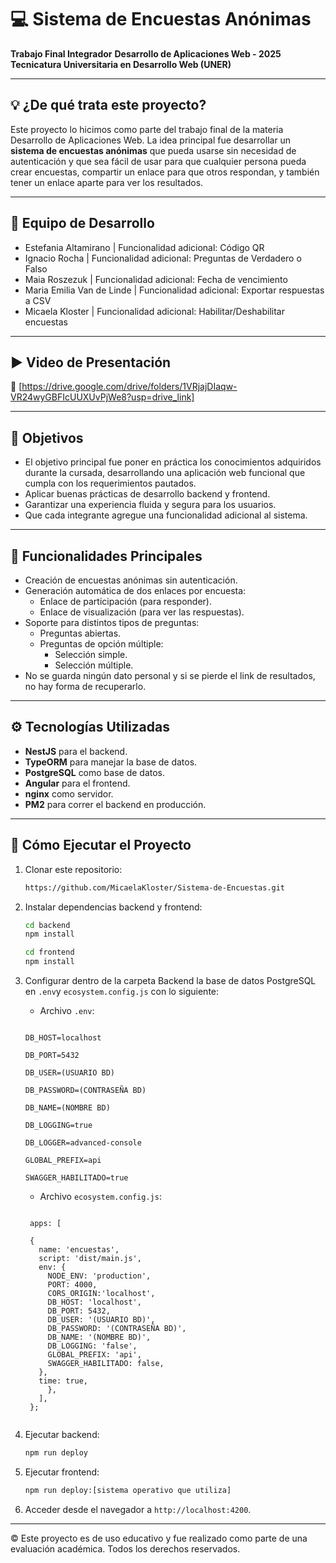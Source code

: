 # 💻 Sistema de Encuestas Anónimas

**Trabajo Final Integrador** 
**Desarrollo de Aplicaciones Web - 2025**  
**Tecnicatura Universitaria en Desarrollo Web (UNER)**

---

## 💡 ¿De qué trata este proyecto?

Este proyecto lo hicimos como parte del trabajo final de la materia Desarrollo de Aplicaciones Web. La idea principal fue desarrollar un **sistema de encuestas anónimas** que pueda usarse sin necesidad de autenticación y que sea fácil de usar para que cualquier persona pueda crear encuestas, compartir un enlace para que otros respondan, y también tener un enlace aparte para ver los resultados.

---

## 👥 Equipo de Desarrollo

- Estefania Altamirano | Funcionalidad adicional: Código QR
- Ignacio Rocha | Funcionalidad adicional: Preguntas de Verdadero o Falso
- Maia Roszezuk | Funcionalidad adicional: Fecha de vencimiento
- Maria Emilia Van de Linde | Funcionalidad adicional: Exportar respuestas a CSV
- Micaela Kloster | Funcionalidad adicional: Habilitar/Deshabilitar encuestas

---

## ▶️ Video de Presentación

🔗 [https://drive.google.com/drive/folders/1VRjajDIaqw-VR24wyGBFIcUUXUvPjWe8?usp=drive_link]

---

## 📌 Objetivos

- El objetivo principal fue poner en práctica los conocimientos adquiridos durante la cursada, desarrollando una aplicación web funcional que cumpla con los requerimientos pautados.
- Aplicar buenas prácticas de desarrollo backend y frontend.
- Garantizar una experiencia fluida y segura para los usuarios.
- Que cada integrante agregue una funcionalidad adicional al sistema.

---

## 📌 Funcionalidades Principales

- Creación de encuestas anónimas sin autenticación.
- Generación automática de dos enlaces por encuesta:
  - Enlace de participación (para responder).
  - Enlace de visualización (para ver las respuestas).
- Soporte para distintos tipos de preguntas:
  - Preguntas abiertas.
  - Preguntas de opción múltiple:
    - Selección simple.
    - Selección múltiple.
- No se guarda ningún dato personal y si se pierde el link de resultados, no hay forma de recuperarlo.

---

## ⚙️ Tecnologías Utilizadas

- **NestJS** para el backend.
- **TypeORM** para manejar la base de datos.
- **PostgreSQL** como base de datos.
- **Angular** para el frontend.
- **nginx** como servidor.
- **PM2** para correr el backend en producción.

---

## 📁 Cómo Ejecutar el Proyecto

1. Clonar este repositorio:
   ```bash
   https://github.com/MicaelaKloster/Sistema-de-Encuestas.git
   ```

2. Instalar dependencias backend y frontend:
   ```bash
   cd backend
   npm install

   cd frontend
   npm install
   ```

3. Configurar dentro de la carpeta Backend la base de datos PostgreSQL en `.env`y `ecosystem.config.js` con lo siguiente:
   
   - Archivo `.env`:
   
   ```PORT=3000
   
   DB_HOST=localhost
   
   DB_PORT=5432
   
   DB_USER=(USUARIO BD)
   
   DB_PASSWORD=(CONTRASEÑA BD)
   
   DB_NAME=(NOMBRE BD)
   
   DB_LOGGING=true
   
   DB_LOGGER=advanced-console
   
   GLOBAL_PREFIX=api
   
   SWAGGER_HABILITADO=true
   ```

   
   - Archivo `ecosystem.config.js`:
     

   ```module.exports = {
   
    apps: [
  
    {
      name: 'encuestas',
      script: 'dist/main.js',
      env: {
        NODE_ENV: 'production',
        PORT: 4000,
        CORS_ORIGIN:'localhost',
        DB_HOST: 'localhost',
        DB_PORT: 5432,
        DB_USER: '(USUARIO BD)',
        DB_PASSWORD: '(CONTRASEÑA BD)',
        DB_NAME: '(NOMBRE BD)',
        DB_LOGGING: 'false',
        GLOBAL_PREFIX: 'api',
        SWAGGER_HABILITADO: false,
      },
      time: true,
        },
      ],
    };
 

4. Ejecutar backend:

   ```bash
   npm run deploy
   ```

5. Ejecutar frontend:
   ```bash
   npm run deploy:[sistema operativo que utiliza]
   ```

6. Acceder desde el navegador a `http://localhost:4200`.

---
©️ Este proyecto es de uso educativo y fue realizado como parte de una evaluación académica. Todos los derechos reservados.
